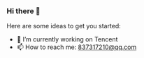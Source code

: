 ### Hi there 👋

Here are some ideas to get you started:

- 🔭 I’m currently working on Tencent
- 📫 How to reach me: 837317210@qq.com


